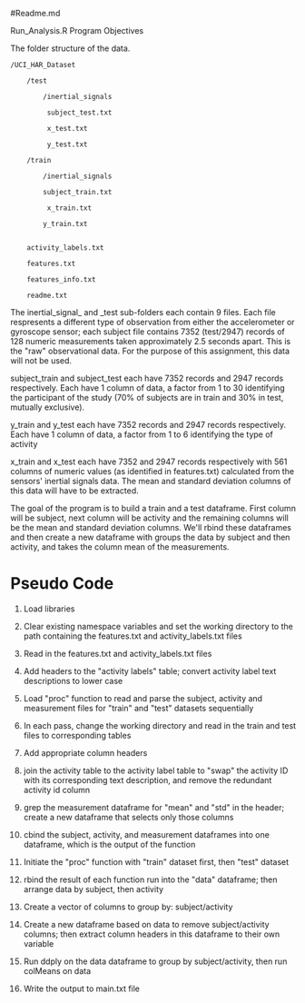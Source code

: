 #Readme.md

Run_Analysis.R Program Objectives

The folder structure of the data.

	/UCI_HAR_Dataset

		/test
	
			/inertial_signals
		
			 subject_test.txt
		 
			 x_test.txt
		 
			 y_test.txt
		 
		/train
	
			/inertial_signals
		
		 	subject_train.txt
		 
			 x_train.txt
		 
		 	y_train.txt
		 
		 
		activity_labels.txt
	
		features.txt
	
		features_info.txt
	
		readme.txt

The inertial_signal_ and _test sub-folders each contain 9 files. Each file respresents a different type of observation from either the accelerometer or gyroscope sensor; each subject file contains 7352 (test/2947) records of 128 numeric measurements taken approximately 2.5 seconds apart. This is the "raw" observational data. For the purpose of this assignment, this data will not be used.

subject_train and subject_test each have 7352 records and 2947 records respectively. Each have 1 column of data, a factor from 1 to 30 identifying the participant of the study (70% of subjects are in train and 30% in test, mutually exclusive). 

y_train and y_test each have 7352 records and 2947 records respectively. Each have 1 column of data, a factor from 1 to 6 identifying the type of activity

x_train and x_test each have 7352 and 2947 records respectively with 561 columns of numeric values (as identified in features.txt) calculated from the sensors' inertial signals data. The mean and standard deviation columns of this data will have to be extracted. 

The goal of the program is to build a train and a test dataframe. First column will be subject, next column will be activity and the remaining columns will be the mean and standard deviation columns. We'll rbind these dataframes and then create a new dataframe with groups the data by subject and then activity, and takes the column mean of the measurements. 


Pseudo Code
===========
1) Load libraries

2) Clear existing namespace variables and set the working directory to the path containing the features.txt and activity_labels.txt files

3) Read in the features.txt and activity_labels.txt files

4) Add headers to the "activity labels" table; convert activity label text descriptions to lower case

5) Load "proc" function to read and parse the subject, activity and measurement files for "train" and "test" datasets sequentially

6) In each pass, change the working directory and read in the train and test files to corresponding tables

7) Add appropriate column headers

8) join the activity table to the activity label table to "swap" the activity ID with its corresponding text description, and remove the redundant activity id column

9) grep the measurement dataframe for "mean" and "std" in the header; create a new dataframe that selects only those columns

10) cbind the subject, activity, and measurement dataframes into one dataframe, which is the output of the function

11) Initiate the "proc" function with "train" dataset first, then "test" dataset

12) rbind the result of each function run into the "data" dataframe; then arrange data by subject, then activity

13) Create a vector of columns to group by: subject/activity

14) Create a new dataframe based on data to remove subject/activity columns; then extract column headers in this dataframe to their own variable

15) Run ddply on the data dataframe to group by subject/activity, then run colMeans on data

16) Write the output to main.txt file

 
